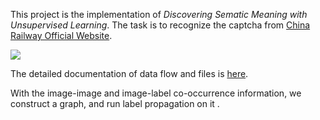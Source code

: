 This project is the implementation of _Discovering Sematic Meaning with Unsupervised Learning_. The task is to recognize the captcha from [China Railway Official Website](http://www.12306.cn). 

![](https://github.com/normanyahq/Break12306Captcha/blob/master/instructions/DATA_FLOW.png)

The detailed documentation of data flow and files is [here](https://github.com/normanyahq/Break12306Captcha/blob/master/instructions/instruction.md).



With the image-image and image-label co-occurrence information, we construct a graph, and run label propagation on it . 

